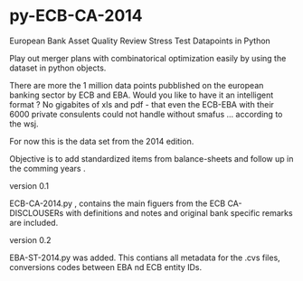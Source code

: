 py-ECB-CA-2014
==============

European Bank Asset Quality Review  Stress Test Datapoints in Python 


Play out merger plans with combinatorical optimization easily by using the dataset in python objects.

There are more the 1 million data points pubblished on the european banking sector by ECB and EBA.
Would you like to have it an intelligent format ? No gigabites of xls and pdf - that even the ECB-EBA with their 6000 private consulents 
could not handle without smafus ... according to the wsj.

For now this is the data set from the 2014 edition. 

Objective is to add standardized items from balance-sheets and follow up in the comming years .


version 0.1

ECB-CA-2014.py , contains the main figuers from the ECB CA-DISCLOUSERs with definitions and notes and original bank specific remarks are included. 

version 0.2

EBA-ST-2014.py was added. This contians all metadata for the .cvs files, conversions codes between EBA nd ECB entity IDs.





